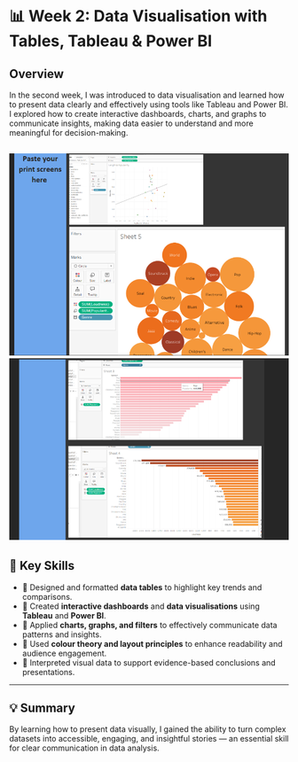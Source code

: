 # 📊 Week 2: Data Visualisation with Tables, Tableau & Power BI

## Overview
In the second week, I was introduced to data visualisation and learned how to present data clearly and effectively using tools like Tableau and Power BI. I explored how to create interactive dashboards, charts, and graphs to communicate insights, making data easier to understand and more meaningful for decision-making.

![Week 2 Screenshot](images/Week2.png)
![Week 2 Screenshot](images/image5.png)
---

## 🧠 Key Skills

- 🔹 Designed and formatted **data tables** to highlight key trends and comparisons.  
- 🔹 Created **interactive dashboards** and **data visualisations** using **Tableau** and **Power BI**.  
- 🔹 Applied **charts, graphs, and filters** to effectively communicate data patterns and insights.  
- 🔹 Used **colour theory and layout principles** to enhance readability and audience engagement.  
- 🔹 Interpreted visual data to support evidence-based conclusions and presentations.  

---

## 💡 Summary

By learning how to present data visually, I gained the ability to turn complex datasets into accessible, engaging, and insightful stories — an essential skill for clear communication in data analysis.
